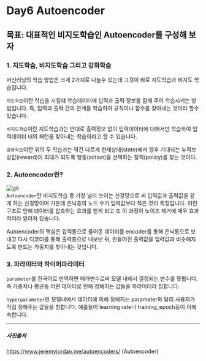 # Day6 Autoencoder
##  목표: 대표적인 비지도학습인 Autoencoder를 구성해 보자
### **1. 지도학습, 비지도학습 그리고 강화학습**
머신러닝의 학습 방법은 크게 2가지로 나눌수 있는데 그것이 바로 지도학습과 비지도
학습입니다.
    
```지도학습```이란 학습을 시킬떄 학습데이터에 입력과 출력 정보를 함께 주어
학습시키는 방법입니다. 즉, 입력과 출력 간의 관계를 학습하여 규칙이나 함수를 찾아내는 것이라 할수 
있습니다.
   
```비지도학습```이란 지도학습과는 반대로 출력정보 없이 입력데이터에 대해서만 학습하여
입력데이터 내의 패턴을 찾아내는 학습이라고 할 수 있습니다.

```강화학습```이란 위의 두 학습과는 약간 다르게 현재상태(state)에서 향후 기대되는
누적보상값(reward)이 최대가 되도록 행동(action)을 선택하는 정책(policy)를 찾는 것이다.

### **2. Autoencoder란?**
![git](https://github.com/wotjd0715/DeepLearning/blob/master/Day6/auto1.png)   
```Autoencoder```란 비지도학습 중 가장 널리 쓰이는 신경망으로 써 입력값과 
출력값을 같게 하는 신경망이며 가운데 은닉층의 노드 수가 입력값보다 적은 것이
특징입니다. 이런 구조로 인해 데이터를 압축하는 효과를 얻게 되고 또 이 과정이
노이즈 제거에 매우 효과적이라 알려져 있습니다.   

Autoencoder의 핵심은 입력틍으로 들어온 데이터를 encoder를 통해 은닉틍으로 보내고 다시
디코더를 통해 출력층으로 내보낸 뒤, 만들어진 출력값을 입력값과 비슷해지도록 만드는 가중치를
 찾아내는 것입니다.

### **3. 파라미터와 하이퍼파라미터**
```parameter```를 한국어로 번역하면 매개변수로써 모델 내에서 결정되는 변수를 뜻합니다. 즉 가중치나 평균등
어떤 데이터로 인해 정해지는 값들을 파라미터라 칭합니다.
   
```hyperparameter```란 모델내에서 데이터에 의해 정해지는 parameter와 달리 사용자가 직접 정해주는 값들을 칭합니다.
예를들어 learning rate나 training_epoch등이 이에 속합니다.

***
##### **사진출처**
https://www.jeremyjordan.me/autoencoders/ (Autoencoder)
